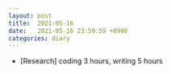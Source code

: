 ```yaml
---
layout: post
title:  2021-05-16
date:   2021-05-16 23:59:59 +0900
categories: diary
---
```


- [Research] coding 3 hours, writing 5 hours
